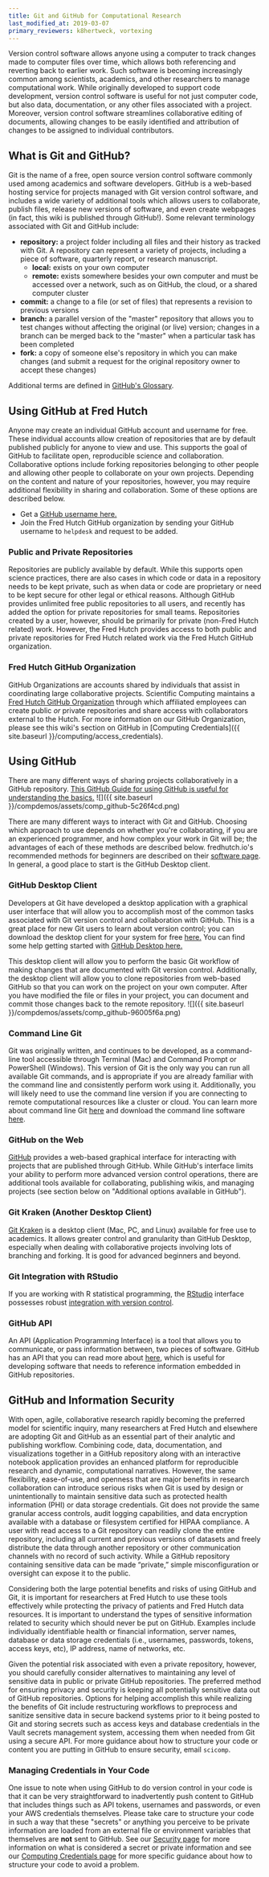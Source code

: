 ```yaml
---
title: Git and GitHub for Computational Research
last_modified_at: 2019-03-07
primary_reviewers: k8hertweck, vortexing
---
```

Version control software allows anyone using a computer to track changes made to computer files over time, which allows both referencing and reverting back to earlier work. Such software is becoming increasingly common among scientists, academics, and other researchers to manage computational work. While originally developed to support code development, version control software is useful for not just computer code, but also data, documentation, or any other files associated with a project. Moreover, version control software streamlines collaborative editing of documents, allowing changes to be easily identified and attribution of changes to be assigned to individual contributors.   

## What is Git and GitHub?
Git is the name of a free, open source version control software commonly used among academics and software developers. GitHub is a web-based hosting service for projects managed with Git version control software, and includes a wide variety of additional tools which allows users to collaborate, publish files, release new versions of software, and even create webpages (in fact, this wiki is published through GitHub!). Some relevant terminology associated with Git and GitHub include:
- **repository:** a project folder including all files and their history as tracked with Git. A repository can represent a variety of projects, including a piece of software, quarterly report, or research manuscript.
  - **local:** exists on your own computer
  - **remote:** exists somewhere besides your own computer and must be accessed over a network, such as on GitHub, the cloud, or a shared computer cluster
- **commit:** a change to a file (or set of files) that represents a revision to previous versions
- **branch:** a parallel version of the "master" repository that allows you to test changes without affecting the original (or live) version; changes in a branch can be merged back to the "master" when a particular task has been completed
- **fork:** a copy of someone else's repository in which you can make changes (and submit a request for the original repository owner to accept these changes)

Additional terms are defined in [GitHub's Glossary](https://help.github.com/articles/github-glossary/).

## Using GitHub at Fred Hutch
Anyone may create an individual GitHub account and username for free. These individual accounts allow creation of repositories that are by default published publicly for anyone to view and use. This supports the goal of GitHub to facilitate open, reproducible science and collaboration. Collaborative options include forking repositories belonging to other people and allowing other people to collaborate on your own projects. Depending on the content and nature of your repositories, however, you may require additional flexibility in sharing and collaboration. Some of these options are described below.

- Get a [GitHub username here.](https://github.com/join)
- Join the Fred Hutch GitHub organization by sending your GitHub username to `helpdesk` and request to be added.  

### Public and Private Repositories
Repositories are publicly available by default. While this supports open science practices, there are also cases in which code or data in a repository needs to be kept private, such as when data or code are proprietary or need to be kept secure for other legal or ethical reasons. Although GitHub provides unlimited free public repositories to all users, and recently has added the option for private repositories for small teams. Repositories created by a user, however, should be primarily for private (non-Fred Hutch related) work. However, the Fred Hutch provides access to both public and private repositories for Fred Hutch related work via the Fred Hutch GitHub organization.  

### Fred Hutch GitHub Organization
GitHub Organizations are accounts shared by individuals that assist in coordinating large collaborative projects. Scientific Computing maintains a [Fred Hutch GitHub Organization](https://github.com/fredhutch) through which affiliated employees can create public *or* private repositories and share access with collaborators external to the Hutch. For more information on our GitHub Organization, please see this wiki's section on GitHub in [Computing Credentials]({{ site.baseurl }}/computing/access_credentials).

## Using GitHub
There are many different ways of sharing projects collaboratively in a GitHub repository. [This GitHub Guide for using GitHub is useful for understanding the basics.](https://guides.github.com/introduction/flow/)
![]({{ site.baseurl }}/compdemos/assets/comp_github-5c26f4cd.png)

There are many different ways to interact with Git and GitHub. Choosing which approach to use depends on whether you're collaborating, if you are an experienced programmer, and how complex your work in Git will be; the advantages of each of these methods are described below. fredhutch.io's recommended methods for beginners are described on their [software page](http://www.fredhutch.io/software/). In general, a good place to start is the GitHub Desktop client.

### GitHub Desktop Client
Developers at Git have developed a desktop application with a graphical user interface that will allow you to accomplish most of the common tasks associated with Git version control and collaboration with GitHub. This is a great place for new Git users to learn about version control; you can download the desktop client for your system for free [here.](https://desktop.github.com/) You can find some help getting started with [GitHub Desktop here.](https://help.github.com/desktop/guides/getting-started-with-github-desktop/)

This desktop client will allow you to perform the basic Git workflow of making changes that are documented with Git version control. Additionally, the desktop client will allow you to clone repositories from web-based GitHub so that you can work on the project on your own computer.  After you have modified the file or files in your project, you can document and commit those changes back to the remote repository.
![]({{ site.baseurl }}/compdemos/assets/comp_github-96005f6a.png)

### Command Line Git
Git was originally written, and continues to be developed, as a command-line tool accessible through Terminal (Mac) and Command Prompt or PowerShell (Windows). This version of Git is the only way you can run all available Git commands, and is appropriate if you are already familiar with the command line and consistently perform work using it. Additionally, you will likely need to use the command line version if you are connecting to remote computational resources like a cluster or cloud. You can learn more about command line Git [here](https://git-scm.com/book/en/v2/Getting-Started-Git-Basics) and download the command line software [here](https://git-scm.com/book/en/v2/Getting-Started-Installing-Git).

### GitHub on the Web
[GitHub](https://github.com) provides a web-based graphical interface for interacting with projects that are published through GitHub. While GitHub's interface limits your ability to perform more advanced version control operations, there are additional tools available for collaborating, publishing wikis, and managing projects (see section below on "Additional options available in GitHub").

### Git Kraken (Another Desktop Client)
[Git Kraken](https://www.gitkraken.com/) is a desktop client (Mac, PC, and Linux) available for free use to academics. It allows greater control and granularity than GitHub Desktop, especially when dealing with collaborative projects involving lots of branching and forking.  It is good for advanced beginners and beyond.    

### Git Integration with RStudio
If you are working with R statistical programming, the [RStudio](https://www.rstudio.com) interface possesses robust [integration with version control](https://support.rstudio.com/hc/en-us/articles/200532077-Version-Control-with-Git-and-SVN).

### GitHub API
An API (Application Programming Interface) is a tool that allows you to communicate, or pass information between, two pieces of software. GitHub has an API that you can read more about [here](https://developer.github.com/v3/), which is useful for developing software that needs to reference information embedded in GitHub repositories.



## GitHub and Information Security
With open, agile, collaborative research rapidly becoming the preferred model for scientific inquiry, many researchers at Fred Hutch and elsewhere are adopting Git and GitHub as an essential part of their analytic and publishing workflow. Combining code, data, documentation, and visualizations together in a GitHub repository along with an interactive notebook application provides an enhanced platform for reproducible research and dynamic, computational narratives. However, the same flexibility, ease-of-use, and openness that are major benefits in research collaboration can introduce serious risks when Git is used by design or unintentionally to maintain sensitive data such as protected health information (PHI) or data storage credentials. Git does not provide the same granular access controls, audit logging capabilities, and data encryption available with a database or filesystem certified for HIPAA compliance. A user with read access to a Git repository can readily clone the entire repository, including all current and previous versions of datasets and freely distribute the data through another repository or other communication channels with no record of such activity. While a GitHub repository containing sensitive data can be made “private,” simple misconfiguration or oversight can expose it to the public.


Considering both the large potential benefits and risks of using GitHub and Git, it is important for researchers at Fred Hutch to use these tools effectively while protecting the privacy of patients and Fred Hutch data resources. It is important to understand the types of sensitive information related to security which should never be put on GitHub.  Examples include individually identifiable health or financial information, server names, database or data storage credentials (i.e., usernames, passwords, tokens, access keys, etc), IP address, name of networks, etc.


Given the potential risk associated with even a private repository, however, you should carefully consider alternatives to maintaining any level of sensitive data in public or private GitHub repositories. The preferred method for ensuring privacy and security is keeping all potentially sensitive data out of GitHub repositories. Options for helping accomplish this while realizing the benefits of Git include restructuring workflows to preprocess and sanitize sensitive data in secure backend systems prior to it being posted to Git and storing secrets such as access keys and database credentials in the Vault secrets management system, accessing them when needed from Git using a secure API. For more guidance about how to structure your code or content you are putting in GitHub to ensure security, email `scicomp`.  

### Managing Credentials in Your Code
One issue to note when using GitHub to do version control in your code is that it can be very straightforward to inadvertently push content to GitHub that includes things such as API tokens, usernames and passwords, or even your AWS credentials themselves.  Please take care to structure your code in such a way that these "secrets" or anything you perceive to be private information are loaded from an external file or environment variables that themselves are **not** sent to GitHub.  See our [Security page](/generation/human_privacySecurity/) for more information on what is considered a secret or private information and see our [Computing Credentials page](/computing/access_credentials/) for more specific guidance about how to structure your code to avoid a problem.  


